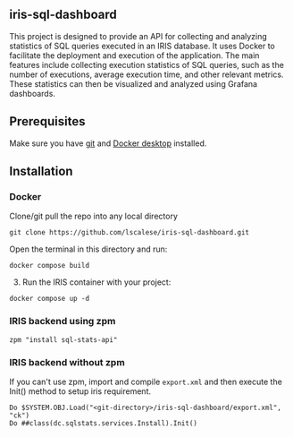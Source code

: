## iris-sql-dashboard

This project is designed to provide an API for collecting and analyzing statistics of SQL queries executed in an IRIS database. It uses Docker to facilitate the deployment and execution of the application. The main features include collecting execution statistics of SQL queries, such as the number of executions, average execution time, and other relevant metrics. These statistics can then be visualized and analyzed using Grafana dashboards.


## Prerequisites
Make sure you have [git](https://git-scm.com/book/en/v2/Getting-Started-Installing-Git) and [Docker desktop](https://www.docker.com/products/docker-desktop) installed.

## Installation 

### Docker

Clone/git pull the repo into any local directory

```
git clone https://github.com/lscalese/iris-sql-dashboard.git
```

Open the terminal in this directory and run:

```
docker compose build
```

3. Run the IRIS container with your project:

```
docker compose up -d
```

### IRIS backend using zpm

```
zpm "install sql-stats-api"
```

### IRIS backend without zpm

If you can't use zpm, import and compile `export.xml` and then execute the Init() method to setup iris requirement.  

```
Do $SYSTEM.OBJ.Load("<git-directory>/iris-sql-dashboard/export.xml", "ck")
Do ##class(dc.sqlstats.services.Install).Init()
```